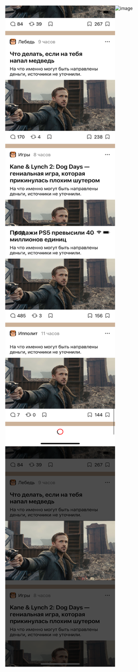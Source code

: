 ![image](https://github.com/micalman-bit/NewsList/assets/65681168/f9268d25-3667-4b4a-b677-691ec7dd89fa)<a href="url"><img src="https://github.com/micalman-bit/NewsList/blob/main/Simulator%20Screen%20Shot%20-%20iPhone%2013%20-%202023-07-27%20at%2018.31.47.png?raw=true" align="left" height="700" width="350" ></a>
<a href="url"><img src="https://github.com/micalman-bit/NewsList/blob/main/Simulator%20Screen%20Shot%20-%20iPhone%2013%20-%202023-07-27%20at%2018.32.07.png?raw=true" align="left" height="700" width="350" ></a>
<a href="url"><img src="https://github.com/micalman-bit/NewsList/blob/main/Simulator%20Screen%20Shot%20-%20iPhone%2013%20-%202023-07-27%20at%2018.32.01.png?raw=true!" align="left" height="700" width="350" ></a>

